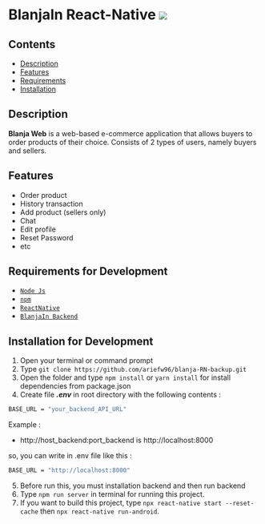 # BlanjaIn React-Native <img src="https://img.shields.io/npm/v/react.svg?style=flat">

## Contents

- [Description](#description)
- [Features](#features)
- [Requirements](#requirements-for-development)
- [Installation](#installation-for-development)

## Description

**Blanja Web** is a web-based e-commerce application that allows buyers to order
products of their choice. Consists of 2 types of users, namely buyers and
sellers.

## Features

- Order product
- History transaction
- Add product (sellers only)
- Chat
- Edit profile
- Reset Password
- etc

## Requirements for Development

- [`Node Js`](https://nodejs.org/en/)
- [`npm`](https://www.npmjs.com/get-npm)
- [`ReactNative`](https://reactnative.dev/)
- [`BlanjaIn Backend`](https://github.com/ariefw96/blanja-restAPI-backup)

## Installation for Development

1. Open your terminal or command prompt
2. Type `git clone https://github.com/ariefw96/blanja-RN-backup.git`
3. Open the folder and type `npm install` or `yarn install` for install dependencies from package.json
4. Create file **_.env_** in root directory with the following contents :

```bash
BASE_URL = "your_backend_API_URL"
```

Example :

- http://host_backend:port_backend is http://localhost:8000

so, you can write in .env file like this :

```bash
BASE_URL = "http://localhost:8000"
```

5. Before run this, you must installation backend and then run backend
6. Type `npm run server` in terminal for running this project.
7. If you want to build this project, type `npx react-native start --reset-cache` then `npx react-native run-android`.
